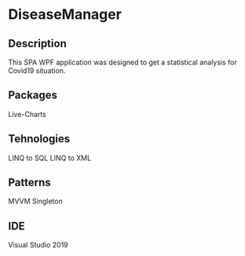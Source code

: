 # DiseaseManager

## Description

This SPA WPF application was designed to get a statistical analysis for Covid19 situation.

## Packages

Live-Charts

## Tehnologies

LINQ to SQL
LINQ to XML

## Patterns

MVVM
Singleton

## IDE

Visual Studio 2019
